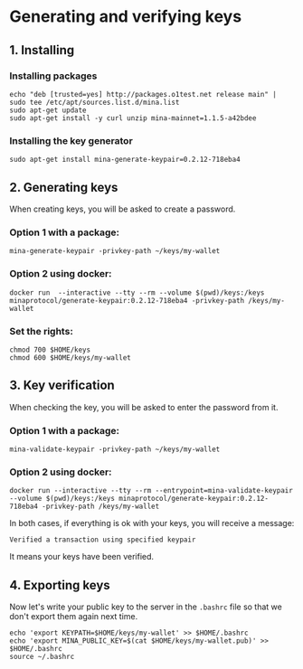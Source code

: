 # Generating and verifying keys

## 1. Installing

### Installing packages

```text
echo "deb [trusted=yes] http://packages.o1test.net release main" | sudo tee /etc/apt/sources.list.d/mina.list
sudo apt-get update
sudo apt-get install -y curl unzip mina-mainnet=1.1.5-a42bdee
```

### Installing the key generator

```text
sudo apt-get install mina-generate-keypair=0.2.12-718eba4
```

## 2. Generating keys

When creating keys, you will be asked to create a password.

### Option 1 with a package:

```text
mina-generate-keypair -privkey-path ~/keys/my-wallet
```

### Option 2 using docker:

```text
docker run  --interactive --tty --rm --volume $(pwd)/keys:/keys minaprotocol/generate-keypair:0.2.12-718eba4 -privkey-path /keys/my-wallet
```

### Set the rights:

```text
chmod 700 $HOME/keys
chmod 600 $HOME/keys/my-wallet
```

## 3. Key verification

When checking the key, you will be asked to enter the password from it.

### Option 1 with a package:

```text
mina-validate-keypair -privkey-path ~/keys/my-wallet
```

### Option 2 using docker:

```text
docker run --interactive --tty --rm --entrypoint=mina-validate-keypair --volume $(pwd)/keys:/keys minaprotocol/generate-keypair:0.2.12-718eba4 -privkey-path /keys/my-wallet
```

In both cases, if everything is ok with your keys, you will receive a message:

```text
Verified a transaction using specified keypair
```

It means your keys have been verified.

## 4. Exporting keys

Now let's write your public key to the server in the `.bashrc` file so that we don't export them again next time.

```text
echo 'export KEYPATH=$HOME/keys/my-wallet' >> $HOME/.bashrc
echo 'export MINA_PUBLIC_KEY=$(cat $HOME/keys/my-wallet.pub)' >> $HOME/.bashrc
source ~/.bashrc
```

